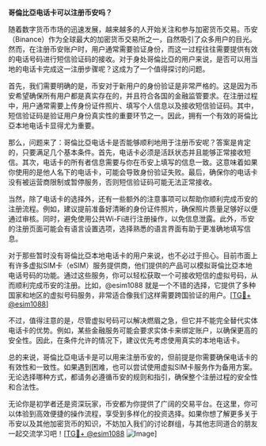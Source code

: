 **哥倫比亞电话卡可以注册币安吗？**

随着数字货币市场的迅速发展，越来越多的人开始关注和参与加密货币交易。币安（Binance）作为全球最大的加密货币交易所之一，自然吸引了众多用户的目光。然而，在注册币安账户时，用户通常需要验证身份，而这一过程往往需要提供有效的电话号码进行短信验证码的接收。对于身处哥倫比亞的用户来说，是否可以用当地的电话卡完成这一注册步骤呢？这成为了一个值得探讨的问题。

首先，我们需要明确的是，币安对于新用户的身份验证是非常严格的。这是因为币安希望确保所有用户都是真实存在的，并且符合各国的金融监管要求。在注册过程中，用户通常需要上传身份证件照片、填写个人信息以及接收短信验证码。其中，短信验证码是验证用户身份真实性的重要环节之一。因此，拥有一个有效的哥倫比亞本地电话卡显得尤为重要。

那么，问题来了：哥倫比亞电话卡是否能够顺利地用于注册币安呢？答案是肯定的，只要满足几个基本条件。首先，电话卡必须是活跃状态并且能够正常接收短信。其次，电话卡的所有者信息需要与你在币安上填写的信息一致。这意味着如果你使用的是他人名下的电话卡，可能会导致身份验证失败。最后，确保你的电话卡没有被运营商限制或暂停服务，否则短信验证码可能无法正常接收。

当然，除了电话卡的选择外，还有一些额外的注意事项可以帮助你顺利完成币安的注册流程。例如，建议提前准备好清晰的身份证件照片，确保照片质量足够好以便通过审核。同时，避免使用公共Wi-Fi进行注册操作，以免信息泄露。此外，币安的注册页面可能会有语言设置选项，选择熟悉的语言界面有助于更准确地填写信息。

对于那些暂时没有哥倫比亞本地电话卡的用户来说，也不必过于担心。目前市面上有许多虚拟SIM卡（eSIM）服务提供商，他们提供的产品可以模拟哥倫比亞本地电话号码的功能。通过这些服务，你可以轻松获取一个可接收短信的虚拟号码，从而顺利完成币安的注册。比如，@esim1088 就是一个不错的选择，它提供了多种国家和地区的虚拟号码服务，非常适合像我们这样需要跨国验证的用户。[[TG💪+ @esim1088](https://t.me/s/esim1088)]

不过，值得注意的是，尽管虚拟号码可以解决燃眉之急，但它并不能完全替代实体电话卡的优势。例如，某些金融服务可能会要求实体卡来绑定账户，以确保更高的安全性。因此，在条件允许的情况下，建议优先考虑使用真实的本地电话卡。

总的来说，哥倫比亞电话卡是可以用来注册币安的，但前提是你需要确保电话卡的有效性和一致性。如果遇到困难，也可以尝试使用虚拟SIM卡服务作为备用方案。无论选择哪种方式，都请务必遵循币安的规则和指引，确保整个注册过程的安全性和合法性。

无论你是初学者还是资深玩家，币安都为你提供了广阔的交易平台。在这里，你可以体验到高效便捷的操作流程，享受到多样化的投资选择。如果你想了解更多关于币安以及其他加密货币的知识，不妨加入我们的讨论群组，与其他志同道合的朋友一起交流学习吧！[[TG💪+ @esim1088](https://t.me/s/esim1088) ![Image](https://i.postimg.cc/4NQfJmqS/Snipaste-2025-05-13-00-14-12.png)]